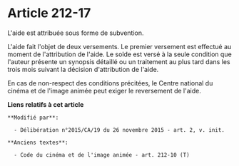 # Article 212-17

L'aide est attribuée sous forme de subvention. 

L'aide fait l'objet de deux versements. Le premier versement est effectué au moment de l'attribution de l'aide. Le solde est
versé à la seule condition que l'auteur présente un synopsis détaillé ou un traitement au plus tard dans les trois mois
suivant la décision d'attribution de l'aide. 

En cas de non-respect des conditions précitées, le Centre national du cinéma et de l'image animée peut exiger le reversement
de l'aide.

**Liens relatifs à cet article**

	**Modifié par**:

	  - Délibération n°2015/CA/19 du 26 novembre 2015 - art. 2, v. init.

	**Anciens textes**:

	  - Code du cinéma et de l'image animée - art. 212-10 (T)
